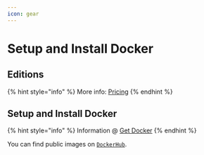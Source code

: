 ```yaml
---
icon: gear
---
```


# Setup and Install Docker

## Editions&#x20;

{% hint style="info" %}
More info: [Pricing](https://www.docker.com/pricing/)
{% endhint %}



## Setup and Install Docker

{% hint style="info" %}
Information @ [Get Docker](https://docs.docker.com/get-started/get-docker/)
{% endhint %}

You can find public images on [`DockerHub`](https://hub.docker.com/).

